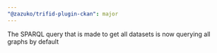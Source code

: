 ```yaml
---
"@zazuko/trifid-plugin-ckan": major
---
```


The SPARQL query that is made to get all datasets is now querying all graphs by default
